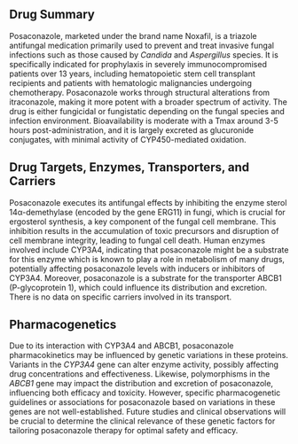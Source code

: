 ## Drug Summary
Posaconazole, marketed under the brand name Noxafil, is a triazole antifungal medication primarily used to prevent and treat invasive fungal infections such as those caused by *Candida* and *Aspergillus* species. It is specifically indicated for prophylaxis in severely immunocompromised patients over 13 years, including hematopoietic stem cell transplant recipients and patients with hematologic malignancies undergoing chemotherapy. Posaconazole works through structural alterations from itraconazole, making it more potent with a broader spectrum of activity. The drug is either fungicidal or fungistatic depending on the fungal species and infection environment. Bioavailability is moderate with a Tmax around 3-5 hours post-administration, and it is largely excreted as glucuronide conjugates, with minimal activity of CYP450-mediated oxidation.

## Drug Targets, Enzymes, Transporters, and Carriers
Posaconazole executes its antifungal effects by inhibiting the enzyme sterol 14α-demethylase (encoded by the gene ERG11) in fungi, which is crucial for ergosterol synthesis, a key component of the fungal cell membrane. This inhibition results in the accumulation of toxic precursors and disruption of cell membrane integrity, leading to fungal cell death. Human enzymes involved include CYP3A4, indicating that posaconazole might be a substrate for this enzyme which is known to play a role in metabolism of many drugs, potentially affecting posaconazole levels with inducers or inhibitors of CYP3A4. Moreover, posaconazole is a substrate for the transporter ABCB1 (P-glycoprotein 1), which could influence its distribution and excretion. There is no data on specific carriers involved in its transport.

## Pharmacogenetics
Due to its interaction with CYP3A4 and ABCB1, posaconazole pharmacokinetics may be influenced by genetic variations in these proteins. Variants in the *CYP3A4* gene can alter enzyme activity, possibly affecting drug concentrations and effectiveness. Likewise, polymorphisms in the *ABCB1* gene may impact the distribution and excretion of posaconazole, influencing both efficacy and toxicity. However, specific pharmacogenetic guidelines or associations for posaconazole based on variations in these genes are not well-established. Future studies and clinical observations will be crucial to determine the clinical relevance of these genetic factors for tailoring posaconazole therapy for optimal safety and efficacy.